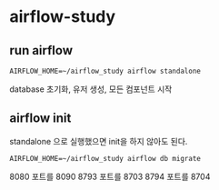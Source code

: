 # airflow-study

## run airflow
```shell
AIRFLOW_HOME=~/airflow_study airflow standalone 
```
database 초기화, 유저 생성, 모든 컴포넌트 시작



## airflow init
standalone 으로 실행했으면 init을 하지 않아도 된다.
```shell
AIRFLOW_HOME=~/airflow_study airflow db migrate
```

8080 포트를 8090
8793 포트를 8703
8794 포트를 8704
